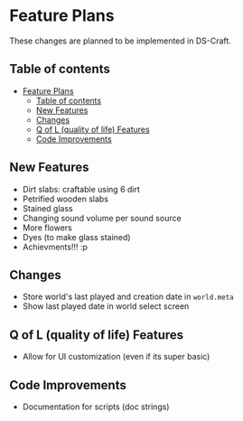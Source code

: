 
# Feature Plans

These changes are planned to be implemented in DS-Craft.

## Table of contents

- [Feature Plans](#feature-plans)
  - [Table of contents](#table-of-contents)
  - [New Features](#new-features)
  - [Changes](#changes)
  - [Q of L (quality of life) Features](#q-of-l-quality-of-life-features)
  - [Code Improvements](#code-improvements)

## New Features

- Dirt slabs: craftable using 6 dirt
- Petrified wooden slabs
- Stained glass
- Changing sound volume per sound source
- More flowers
- Dyes (to make glass stained)
- Achievments!!! :p

## Changes

- Store world's last played and creation date in `world.meta`
- Show last played date in world select screen

## Q of L (quality of life) Features

- Allow for UI customization (even if its super basic)

## Code Improvements

- Documentation for scripts (doc strings)
